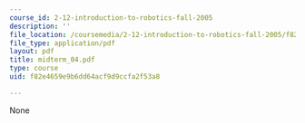 ```yaml
---
course_id: 2-12-introduction-to-robotics-fall-2005
description: ''
file_location: /coursemedia/2-12-introduction-to-robotics-fall-2005/f82e4659e9b6dd64acf9d9ccfa2f53a8_midterm_04.pdf
file_type: application/pdf
layout: pdf
title: midterm_04.pdf
type: course
uid: f82e4659e9b6dd64acf9d9ccfa2f53a8

---
```

None